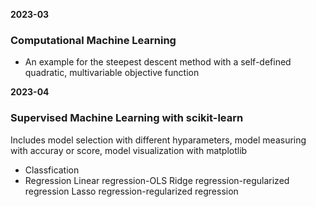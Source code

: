 **2023-03**
### Computational Machine Learning
- An example for the steepest descent method with a self-defined quadratic, multivariable objective function

**2023-04**
### Supervised Machine Learning with scikit-learn
Includes model selection with different hyparameters, model measuring with accuray or score, model     visualization with matplotlib 

- Classfication
- Regression
  Linear regression-OLS
  Ridge regression-regularized regression
  Lasso regression-regularized regression

  

